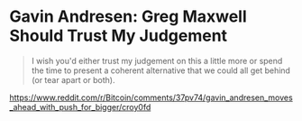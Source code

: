 # Gavin Andresen: Greg Maxwell Should Trust My Judgement

> I wish you'd either trust my judgement on this a little more or spend the time to present a coherent alternative that we could all get behind (or tear apart or both).

https://www.reddit.com/r/Bitcoin/comments/37pv74/gavin_andresen_moves_ahead_with_push_for_bigger/croy0fd
